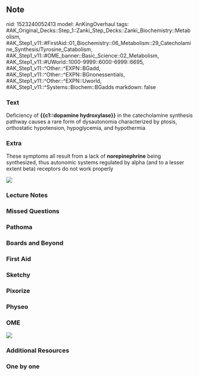 ## Note
nid: 1523240052413
model: AnKingOverhaul
tags: #AK_Original_Decks::Step_1::Zanki_Step_Decks::Zanki_Biochemistry::Metabolism, #AK_Step1_v11::#FirstAid::01_Biochemistry::06_Metabolism::29_Catecholamine_Synthesis/Tyrosine_Catabolism, #AK_Step1_v11::#OME_banner::Basic_Science::02_Metabolism, #AK_Step1_v11::#UWorld::1000-9999::6000-6999::6695, #AK_Step1_v11::^Other::^EXPN::BGadd, #AK_Step1_v11::^Other::^EXPN::BGnonessentials, #AK_Step1_v11::^Other::^EXPN::Uworld, #AK_Step1_v11::^Systems::Biochem::BGadds
markdown: false

### Text
Deficiency of <b>{{c1::dopamine hydroxylase}}</b> in the
catecholamine synthesis pathway causes a rare form of dysautonomia
characterized by ptosis, orthostatic hypotension, hypoglycemia, and
hypothermia

### Extra
These symptoms all result from a lack of <b>norepinephrine</b>
being synthesized, thus autonomic systems regulated by alpha (and
to a lesser extent beta) receptors do not work properly
<div><img src="paste-658053414257013.jpg"></div>

### Lecture Notes


### Missed Questions


### Pathoma


### Boards and Beyond


### First Aid


### Sketchy


### Pixorize


### Physeo


### OME
<div class="ome-widget">
  <a href=
  "https://onlinemeded.org/spa/metabolism?ref=anki"><img src=
  "_OME_AnkiFlashcards_Topic_6.png"></a>
</div>

### Additional Resources


### One by one

